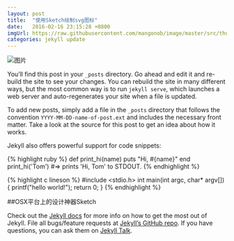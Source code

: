 ```yaml
---
layout: post
title:  "使用Sketch绘制svg图标"
date:   2016-02-16 23:15:28 +0800
imgUrl: https://raw.githubusercontent.com/mangonob/image/master/src/thumb/2016-02-21-sketch-banner.png
categories: jekyll update
---
```

![图片](https://raw.githubusercontent.com/mangonob/image/master/src/2016-02-21-sketch-banner.png)


You’ll find this post in your `_posts` directory. Go ahead and edit it and re-build the site to see your changes. You can rebuild the site in many different ways, but the most common way is to run `jekyll serve`, which launches a web server and auto-regenerates your site when a file is updated.

To add new posts, simply add a file in the `_posts` directory that follows the convention `YYYY-MM-DD-name-of-post.ext` and includes the necessary front matter. Take a look at the source for this post to get an idea about how it works.

Jekyll also offers powerful support for code snippets:

{% highlight ruby %}
def print_hi(name)
  puts "Hi, #{name}"
end
print_hi('Tom')
#=> prints 'Hi, Tom' to STDOUT.
{% endhighlight %}

{% highlight c lineson %}
#include <stdio.h>
int main(int argc, char* argv[]){
    printf("hello world!");
    return 0;
}
{% endhighlight %}

##OSX平台上的设计神器Sketch

Check out the [Jekyll docs][jekyll-docs] for more info on how to get the most out of Jekyll. File all bugs/feature requests at [Jekyll’s GitHub repo][jekyll-gh]. If you have questions, you can ask them on [Jekyll Talk][jekyll-talk].

[jekyll-docs]: http://jekyllrb.com/docs/home
[jekyll-gh]:   https://github.com/jekyll/jekyll
[jekyll-talk]: https://talk.jekyllrb.com/
